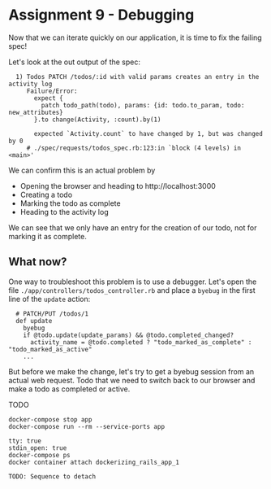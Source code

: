 # Assignment 9 - Debugging

Now that we can iterate quickly on our application, it is time to fix the failing spec!

Let's look at the out output of the spec:
```
  1) Todos PATCH /todos/:id with valid params creates an entry in the activity log
     Failure/Error:
       expect {
         patch todo_path(todo), params: {id: todo.to_param, todo: new_attributes}
       }.to change(Activity, :count).by(1)

       expected `Activity.count` to have changed by 1, but was changed by 0
     # ./spec/requests/todos_spec.rb:123:in `block (4 levels) in <main>'
```

We can confirm this is an actual problem by
* Opening the browser and heading to http://localhost:3000
* Creating a todo
* Marking the todo as complete
* Heading to the activity log

We can see that we only have an entry for the creation of our todo, not for marking it as complete.

## What now?
One way to troubleshoot this problem is to use a debugger. Let's open the file `./app/controllers/todos_controller.rb` and place a `byebug` in the first line of the `update` action:

```
  # PATCH/PUT /todos/1
  def update
    byebug
    if @todo.update(update_params) && @todo.completed_changed?
      activity_name = @todo.completed ? "todo_marked_as_complete" : "todo_marked_as_active"
    ...
```



But before we make the change, let's try to get a byebug session from an actual web request. Todo that we need to switch back to our browser and make a todo as completed or active.


TODO
```
docker-compose stop app
docker-compose run --rm --service-ports app
```

    tty: true
    stdin_open: true
    docker-compose ps
    docker container attach dockerizing_rails_app_1

    TODO: Sequence to detach
